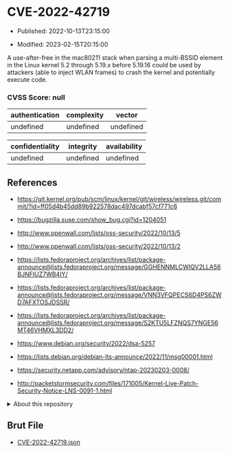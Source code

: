 # CVE-2022-42719

- Published: 2022-10-13T23:15:00

- Modified: 2023-02-15T20:15:00

A use-after-free in the mac80211 stack when parsing a multi-BSSID element in the Linux kernel 5.2 through 5.19.x before 5.19.16 could be used by attackers (able to inject WLAN frames) to crash the kernel and potentially execute code.

### CVSS Score: **null**

| authentication | complexity | vector |
| --- | --- | --- |
| undefined | undefined | undefined |

| confidentiality | integrity | availability |
| --- | --- | --- |
| undefined | undefined | undefined |

## References

* https://git.kernel.org/pub/scm/linux/kernel/git/wireless/wireless.git/commit/?id=ff05d4b45dd89b922578dac497dcabf57cf771c6

* https://bugzilla.suse.com/show_bug.cgi?id=1204051

* http://www.openwall.com/lists/oss-security/2022/10/13/5

* http://www.openwall.com/lists/oss-security/2022/10/13/2

* https://lists.fedoraproject.org/archives/list/package-announce@lists.fedoraproject.org/message/GGHENNMLCWIQV2LLA56BJNFIUZ7WB4IY/

* https://lists.fedoraproject.org/archives/list/package-announce@lists.fedoraproject.org/message/VNN3VFQPECS6D4PS6ZWD7AFXTOSJDSSR/

* https://lists.fedoraproject.org/archives/list/package-announce@lists.fedoraproject.org/message/S2KTU5LFZNQS7YNGE56MT46VHMXL3DD2/

* https://www.debian.org/security/2022/dsa-5257

* https://lists.debian.org/debian-lts-announce/2022/11/msg00001.html

* https://security.netapp.com/advisory/ntap-20230203-0008/

* http://packetstormsecurity.com/files/171005/Kernel-Live-Patch-Security-Notice-LNS-0091-1.html

<details>
<summary>About this repository</summary> 

  This repository is part of the project [Live Hack CVE](https://github.com/Live-Hack-CVE). Main website can be found [www.live-hack.org](https://www.live-hack.org) 
  
  Made by [Sn0wAlice](https://github.com/Sn0wAlice) for the people that care about security and need to have a feed of the latest CVEs. Hope you enjoy it, don't forget to star the repo and follow me on [Twitter](https://twitter.com/Sn0wAlice) and [Github](https://github.com/Sn0wAlice). And that is my [personnal website](https://www.alice-snow.me/)

  - [Home Page](https://github.com/Live-Hack-CVE)
  - [Framework](https://github.com/Live-Hack-CVE/cve-framework)
  - [CVE database](https://github.com/Live-Hack-CVE/full_database)
  - [Changelog](https://github.com/Live-Hack-CVE/Changelog)
</details>

## Brut File

* [CVE-2022-42719.json](https://raw.githubusercontent.com/Live-Hack-CVE/full_database/main/cves/2022/CVE-2022-42719.json)

